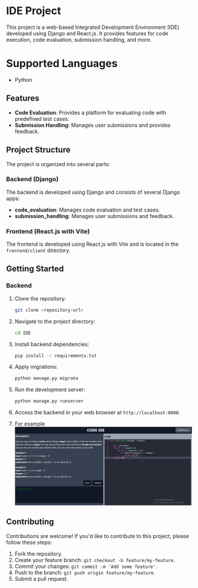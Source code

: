 # IDE Project

This project is a web-based Integrated Development Environment (IDE) developed using Django and React.js. It provides features for code execution, code evaluation, submission handling, and more.

# Supported Languages

- Python

## Features

- **Code Evaluation**: Provides a platform for evaluating code with predefined test cases.
- **Submission Handling**: Manages user submissions and provides feedback.

## Project Structure

The project is organized into several parts:

### Backend (Django)

The backend is developed using Django and consists of several Django apps:

- **code_evaluation**: Manages code evaluation and test cases.
- **submission_handling**: Manages user submissions and feedback.

### Frontend (React.js with Vite)

The frontend is developed using React.js with Vite and is located in the `frontend/client` directory.

## Getting Started

### Backend

1. Clone the repository:

    ```bash
    git clone <repository-url>
    ```

2. Navigate to the project directory:

    ```bash
    cd IDE
    ```

3. Install backend dependencies:

    ```bash
    pip install -r requirements.txt
    ```

4. Apply migrations:

    ```bash
    python manage.py migrate
    ```

5. Run the development server:

    ```bash
    python manage.py runserver
    ```

6. Access the backend in your web browser at `http://localhost:8000`.

7. For example   ![Example Image](IDE.png)

## Contributing

Contributions are welcome! If you'd like to contribute to this project, please follow these steps:

1. Fork the repository.
2. Create your feature branch: `git checkout -b feature/my-feature`.
3. Commit your changes: `git commit -m 'Add some feature'`.
4. Push to the branch: `git push origin feature/my-feature`.
5. Submit a pull request.

